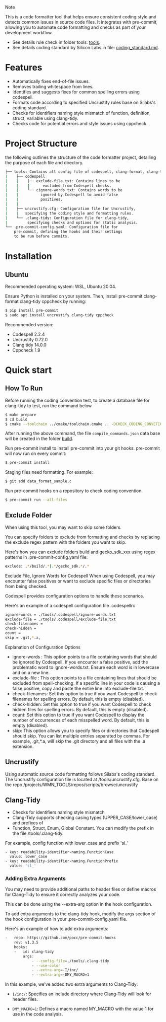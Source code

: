 > [!NOTE]
> This is a code formatter tool that helps ensure consistent coding style and detects common issues in source code files.
It integrates with pre-commit, allowing you to automate code formatting and checks as part of your development workflow.

- See details rule check in folder tools: [tools](../tools/).
-  See details coding standard by Silicon Labs in file: [coding_standard.md](./coding_standard.md).

# Features

- Automatically fixes end-of-file issues.
- Removes trailing whitespace from lines.
- Identifies and suggests fixes for common spelling errors using codespell.
- Formats code according to specified Uncrustify rules base on Silabs's coding standard.
- Checks for identifiers naming style mismatch of function, definition, struct, variable using clang-tidy.
- Checks code for potential errors and style issues using cppcheck.

# Project Structure
the following outlines the structure of the code formatter project, detailing the purpose of each file and directory.

```sh
├── tools: Contains all config file of codespell, clang-format, clang-tidy.
|    ├── codespell
|    |    ├── exclude-file.txt: Contains lines to be
|    |    |      excluded from Codespell checks.
|    |    └── cignore-words.txt: Contains words to be
|    |          ignored by Codespell to avoid false
|    |          positives.
|    |
|    ├── uncrustify.cfg: Configuration file for Uncrustify,
|    |   specifying the coding style and formatting rules.
|    └── .clang-tidy: Configuration file for clang-tidy,
|         specifying checks and options for static analysis.
└── .pre-commit-config.yaml: Configuration file for
    pre-commit, defining the hooks and their settings
    to be run before commits.
```

# Installation
##  Ubuntu
Recommended operating system: WSL, Ubuntu 20.04.

Ensure Python is installed on your system. Then, install pre-commit clang-format clang-tidy cppcheck by running:

```sh
$ pip install pre-commit
$ sudo apt install uncrustify clang-tidy cppcheck
```

Recommended version:

- Codespell 2.2.4
- Uncrustify 0.72.0
- Clang tidy 14.0.0
- Cppcheck 1.9

# Quick start
## How To Run

Before running the coding convention test, to create a database file for clang-tidy to test, run the command below

```sh
$ make prepare
$ cd build
$ cmake --toolchain ../cmake/toolchain.cmake .. -DCHECK_CODING_CONVETION_ENABLE=ON -DBOARD_NAME=brd4187c
```
After running the above command, the file `compile_commands.json` data base will be created in the folder [build](../build/).

Run pre-commit install to install pre-commit into your git hooks. pre-commit will now run on every commit:

```sh
$ pre-commit install
```

Staging files need formatting. For example:

```sh
$ git add data_format_sample.c
```

Run pre-commit hooks on a repository to check coding convention.

```sh
$ pre-commit run --all-files
```

## Exclude Folder
When using this tool, you may want to skip some folders.

You can specify folders to exclude from formatting and checks by replacing the exclude regex pattern with the folders you want to skip.

Here's how you can exclude folders build and gecko_sdk_xxx using regex patterns in .pre-commit-config.yaml file:

```sh
exclude: .*/build/.*|.*/gecko_sdk.*/.*
```

Exclude File, Ignore Words for Codespell
When using Codespell, you may encounter false positives or want to exclude specific files or directories from being checked.

Codespell provides configuration options to handle these scenarios.

Here's an example of a codespell configuration file .codespellrc

```sh
ignore-words = ./tools/.codespell/ignore-words.txt
exclude-file = ./tools/.codespell/exclude-file.txt
check-filenames =
check-hidden =
count =
skip = .git,*.a,
```

Explanation of Configuration Options

- ignore-words : This option points to a file containing words that should be ignored by Codespell.
If you encounter a false positive, add the problematic word to ignore-words.txt.
Ensure each word is in lowercase and on a new line.
- exclude-file : This option points to a file containing lines that should be excluded from spell-checking.
If a specific line in your code is causing a false positive, copy and paste the entire line into exclude-file.txt.
- check-filenames: Set this option to true if you want Codespell to check filenames for spelling errors.
By default, this is empty (disabled).
- check-hidden: Set this option to true if you want Codespell to check hidden files for spelling errors.
By default, this is empty (disabled).
- count: Set this option to true if you want Codespell to display the number of occurrences of each misspelled word.
By default, this is empty (disabled).
- skip: This option allows you to specify files or directories that Codespell should skip.
You can list multiple entries separated by commas.
For example, .git,*.a, will skip the .git directory and all files with the .a extension.

## Uncrustify
Using automatic source code formatting follows Silabs's coding standard.
The Uncrustify configuration file is located at /tools/uncrustify.cfg. Base on the repo /projects/WMN_TOOLS/repos/scripts/browse/uncrustify

## Clang-Tidy
- Checks for identifiers naming style mismatch
- Clang-Tidy supports checking casing types (UPPER_CASE/lower_case) and prefixes of 
- Function, Struct, Enum, Global Constant. You can modify the prefix in the file /tools/.clang-tidy.

For example, config function with lower_case and prefix 'sl_'

```sh
- key: readability-identifier-naming.FunctionCase
  value: lower_case
- key: readability-identifier-naming.FunctionPrefix
  value: 'sl_'
```

### Adding Extra Arguments
You may need to provide additional paths to header files or define macros for Clang-Tidy to ensure it correctly analyzes your code.

This can be done using the --extra-arg option in the hook configuration.

To add extra arguments to the clang-tidy hook, modify the args section of the hook configuration in your .pre-commit-config.yaml file.

Here's an example of how to add extra arguments:

```sh
-   repo: https://github.com/pocc/pre-commit-hooks
    rev: v1.3.5
    hooks:
    -   id: clang-tidy
        args:
            - --config-file=./tools/.clang-tidy
            - --use-color
            - --extra-arg=-I/inc/
            - --extra-arg=-DMY_MACRO=1
```

In this example, we've added two extra arguments to Clang-Tidy:

- `I/inc/`: Specifies an include directory where Clang-Tidy will look for header files.

- `DMY_MACRO=1`: Defines a macro named MY_MACRO with the value 1 for use in the code analysis.


